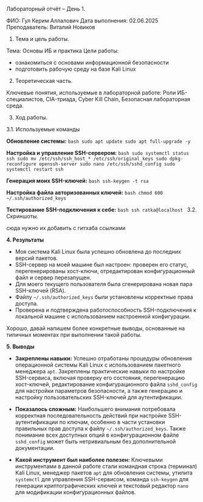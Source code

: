Лабораторный отчёт – День 1.


ФИО: Гул Керим Аллалович
Дата выполнения: 02.06.2025
Преподаватель: Виталий Новиков

1. Тема и цель работы.

Тема: Основы ИБ и практика
Цели работы: 
- ознакомиться с основами информационной безопасности
- подготовить рабочую среду на базе Kali Linux

2. Теоретическая часть.

Ключевые понятия, используемые в лабораторной работе: 
Роли ИБ-специалистов, CIA-триада, Cyber Kill Chain, Безопасная лабораторная среда.

3. Ход работы.

3.1. Используемые команды

**Обновление системы:**
    ```bash
    sudo apt update
    sudo apt full-upgrade -y
    ```

**Настройка и управление SSH-сервером:**
    ```bash
    sudo systemctl status ssh
    sudo mv /etc/ssh/ssh_host_* /etc/ssh/original_keys
    sudo dpkg-reconfigure openssh-server
    sudo nano /etc/ssh/sshd_config
    sudo systemctl restart ssh
    ```

**Генерация моих SSH-ключей:**
    ```bash
    ssh-keygen -t rsa
    ```

**Настройка файла авторизованных ключей:**
    ```bash
    chmod 600 ~/.ssh/authorized_keys
    ```

**Тестирование SSH-подключения к себе:**
    ```bash
    ssh ratka@localhost
    ```
3.2. Скриншоты.

сюда нужно их добавить с гитхаба ссылками


**4. Результаты**

*   Моя система Kali Linux была успешно обновлена до последних версий пакетов.
*   SSH-сервер на моей машине был настроен: проверен его статус, перегенерированы хост-ключи, отредактирован конфигурационный файл и сервер перезапущен.
*   Для моего текущего пользователя была сгенерирована новая пара SSH-ключей (RSA).
*   Файлу `~/.ssh/authorized_keys` были установлены корректные права доступа.
*   Проверена и подтверждена работоспособность SSH-подключения к локальной машине с использованием настроенной конфигурации.

Хорошо, давай напишем более конкретные выводы, основанные на типичных моментах при выполнении такой работы.

**5. Выводы**

*   **Закреплены навыки:** Успешно отработаны процедуры обновления операционной системы Kali Linux с использованием пакетного менеджера `apt`. Закреплены практические навыки по настройке SSH-сервиса, включая проверку его состояния, перегенерацию хост-ключей, редактирование конфигурационного файла `sshd_config` для настройки параметров безопасности, а также генерацию и настройку пользовательских SSH-ключей для аутентификации.

*   **Показалось сложным:** Наибольшего внимания потребовала корректная последовательность действий при настройке SSH-аутентификации по ключам, особенно в части установки правильных прав доступа к файлу `~/.ssh/authorized_keys`. Также понимание всех доступных опций в конфигурационном файле `sshd_config` может быть нетривиальным без дополнительной документации.

*   **Какой инструмент был наиболее полезен:** Ключевыми инструментами в данной работе стали командная строка (терминал) Kali Linux, менеджер пакетов `apt` для обновления системы, утилита `systemctl` для управления SSH-сервисом, команда `ssh-keygen` для генерации криптографических ключей и текстовый редактор `nano` для модификации конфигурационных файлов.

